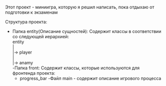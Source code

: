 Этот проект - миниигра, которую я решил написать, пока отдыхаю от подготовки к экзаменам

Структура проекта:
- Папка entity(Описание сущностей):
    Содержит классы в соответствии со следующей иерархией:  
      entity  
      |  
      |-> player  
      |  
      |-> anamy  
-Папка front:
    Содержит классы, которые используются для фронтенда проекта:
    - progress_bar
-Файл main - содержит описание игрового процесса
